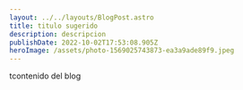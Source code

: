 ```yaml
---
layout: ../../layouts/BlogPost.astro
title: titulo sugerido
description: descripcion
publishDate: 2022-10-02T17:53:08.905Z
heroImage: /assets/photo-1569025743873-ea3a9ade89f9.jpeg
---
```

tcontenido del blog